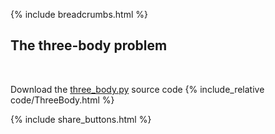 {% include breadcrumbs.html %}

## The three-body problem
<div class="header_line"><br/></div>

Download the [three_body.py](code/three_body.py) source code
{% include_relative code/ThreeBody.html %}

{% include share_buttons.html %}
